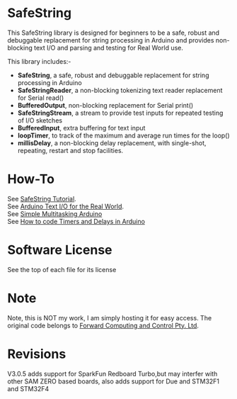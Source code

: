 # SafeString
This SafeString library is designed for beginners to be a safe, robust and debuggable replacement for string processing in Arduino and provides non-blocking text I/O and parsing and testing for Real World use.

This library includes:-  
* **SafeString**, a safe, robust and debuggable replacement for string processing in Arduino  
* **SafeStringReader**, a non-blocking tokenizing text reader replacement for Serial read()  
* **BufferedOutput**, non-blocking replacement for Serial print()  
* **SafeStringStream**, a stream to provide test inputs for repeated testing of I/O sketches   
* **BufferedInput**, extra buffering for text input  
* **loopTimer**, to track of the maximum and average run times for the loop()  
* **millisDelay**, a non-blocking delay replacement, with single-shot, repeating, restart and stop facilities.  

# How-To
See [SafeString Tutorial](https://www.forward.com.au/pfod/ArduinoProgramming/SafeString/index.html).  
See [Arduino Text I/O for the Real World](https://www.forward.com.au/pfod/ArduinoProgramming/Serial_IO/index.html).  
See [Simple Multitasking Arduino](https://www.forward.com.au/pfod/ArduinoProgramming/RealTimeArduino/index.html)  
See [How to code Timers and Delays in Arduino](https://www.forward.com.au/pfod/ArduinoProgramming/TimingDelaysInArduino.html)  

# Software License
See the top of each file for its license

# Note
Note, this is NOT my work, I am simply hosting it for easy access. The original code belongs to [Forward Computing and Control Pty. Ltd](https://www.forward.com.au/pfod/ArduinoProgramming/SafeString/index.html).

# Revisions
V3.0.5 adds support for SparkFun Redboard Turbo,but may interfer with other SAM ZERO based boards, also adds support for Due and STM32F1 and STM32F4

